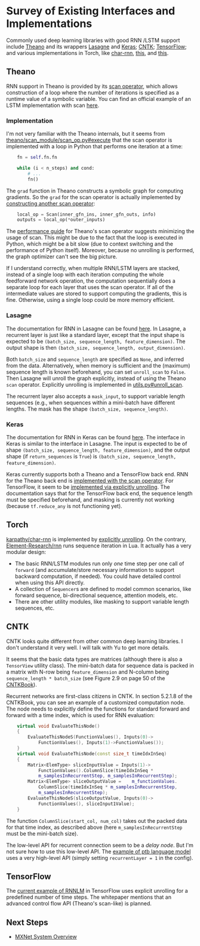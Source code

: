 # Survey of Existing Interfaces and Implementations

Commonly used deep learning libraries with good RNN /LSTM support include [Theano](http://deeplearning.net/software/theano/library/scan.html) and its wrappers [Lasagne](http://lasagne.readthedocs.org/en/latest/modules/layers/recurrent.html) and [Keras](http://keras.io/layers/recurrent/); [CNTK](https://cntk.codeplex.com/); [TensorFlow](https://www.tensorflow.org/versions/master/tutorials/recurrent/index.html); and various implementations in Torch, like [char-rnn](https://github.com/karpathy/char-rnn), [this](https://github.com/Element-Research/rnn), and [this](https://github.com/wojzaremba/lstm).

## Theano

RNN support in Theano is provided by its [scan operator](http://deeplearning.net/software/theano/library/scan.html), which allows construction of a loop where the number of iterations is specified as a runtime value of a symbolic variable. You can find an official example of an LSTM implementation with scan [here](http://deeplearning.net/tutorial/lstm.html).

### Implementation

I'm not very familiar with the Theano internals, but it seems from [theano/scan_module/scan_op.py#execute](https://github.com/Theano/Theano/blob/master/theano/scan_module/scan_op.py#L1225) that the scan operator is implemented with a loop in Python that performs one iteration at a time:

```python
    fn = self.fn.fn

    while (i < n_steps) and cond:
        # ...
        fn()
```

The `grad` function in Theano constructs a symbolic graph for computing gradients. So the `grad` for the scan operator is actually implemented by [constructing another scan operator](https://github.com/Theano/Theano/blob/master/theano/scan_module/scan_op.py#L2527):

```python
    local_op = Scan(inner_gfn_ins, inner_gfn_outs, info)
    outputs = local_op(*outer_inputs)
```

The [performance guide](http://deeplearning.net/software/theano/library/scan.html#optimizing-scan-s-performance) for Theano's scan operator suggests minimizing the usage of scan. This might be due to the fact that the loop is executed in Python, which might be a bit slow (due to context switching and the performance of Python itself). Moreover, because no unrolling is performed, the graph optimizer can't see the big picture.

If I understand correctly, when multiple RNN/LSTM layers are stacked, instead of a single loop with each iteration computing the whole feedforward network operation, the computation sequentially does a separate loop for each layer that uses the scan operator. If all of the intermediate values are stored to support computing the gradients, this is fine. Otherwise, using a single loop could be more memory efficient.

### Lasagne

The documentation for RNN in Lasagne can be found [here](http://lasagne.readthedocs.org/en/latest/modules/layers/recurrent.html). In Lasagne, a recurrent layer is just like a standard layer, except that the input shape is expected to be `(batch_size, sequence_length, feature_dimension)`. The output shape is then `(batch_size, sequence_length, output_dimension)`.

Both `batch_size` and `sequence_length` are specified as `None`, and inferred from the data. Alternatively, when memory is sufficient and the (maximum) sequence length is known beforehand, you can set `unroll_scan` to `False`. Then Lasagne will unroll the graph explicitly, instead of using the Theano `scan` operator. Explicitly unrolling is implemented in [utils.py#unroll_scan](https://github.com/Lasagne/Lasagne/blob/master/lasagne/utils.py#L340).

The recurrent layer also accepts a `mask_input`, to support variable length sequences (e.g., when sequences within a mini-batch have different lengths. The mask has the shape `(batch_size, sequence_length)`.

### Keras

The documentation for RNN in Keras can be found [here](http://keras.io/layers/recurrent/). The interface in Keras is similar to the interface in Lasagne. The input is expected to be of shape `(batch_size, sequence_length, feature_dimension)`, and the output shape (if `return_sequences` is `True`) is `(batch_size, sequence_length, feature_dimension)`.

Keras currently supports both a Theano and a TensorFlow back end. RNN for the Theano back end is [implemented with the scan operator](https://github.com/fchollet/keras/blob/master/keras/backend/theano_backend.py#L432). For TensorFlow, it seem to be [implemented via explicitly unrolling](https://github.com/fchollet/keras/blob/master/keras/backend/tensorflow_backend.py#L396). The documentation says that for the TensorFlow back end, the sequence length must be specified beforehand, and masking is currently not working (because `tf.reduce_any` is not functioning yet).

## Torch

[karpathy/char-rnn](https://github.com/karpathy/char-rnn) is implemented by [explicitly unrolling](https://github.com/karpathy/char-rnn/blob/master/model/RNN.lua#L15). On the contrary, [Element-Research/rnn](https://github.com/Element-Research/rnn) runs sequence iteration in Lua. It actually has a very modular design:

* The basic RNN/LSTM modules run only *one* time step per one call of `forward` (and accumulate/store necessary information to support backward computation, if needed). You could have detailed control when using this API directly.
* A collection of `Sequencer`s are defined to model common scenarios, like forward sequence, bi-directional sequence, attention models, etc.
* There are other utility modules, like masking to support variable length sequences, etc.

## CNTK

CNTK looks quite different from other common deep learning libraries. I don't understand it very well. I will talk with Yu to get more details.

It seems that the basic data types are matrices (although there is also a `TensorView` utility class). The mini-batch data for sequence data is packed in a matrix with N-row being `feature_dimension` and N-column being `sequence_length * batch_size` (see Figure 2.9 on page 50 of the [CNTKBook](http://research.microsoft.com/pubs/226641/CNTKBook-20151201.pdf)).

Recurrent networks are first-class citizens in CNTK. In section 5.2.1.8 of the CNTKBook, you can see an example of a customized computation node. The node needs to explicitly define the functions for standard forward and forward with a time index, which is used for RNN evaluation:

```cpp
    virtual void EvaluateThisNode()
    {
        EvaluateThisNodeS(FunctionValues(), Inputs(0)->
            FunctionValues(), Inputs(1)->FunctionValues());
    }
    virtual void EvaluateThisNode(const size_t timeIdxInSeq)
    {
        Matrix<ElemType> sliceInputValue = Inputs(1)->
            FunctionValues().ColumnSlice(timeIdxInSeq *
            m_samplesInRecurrentStep, m_samplesInRecurrentStep);
        Matrix<ElemType> sliceOutputValue =    m_functionValues.
            ColumnSlice(timeIdxInSeq * m_samplesInRecurrentStep,
            m_samplesInRecurrentStep);
        EvaluateThisNodeS(sliceOutputValue, Inputs(0)->
            FunctionValues(), sliceInput1Value);
    }
```

The function `ColumnSlice(start_col, num_col)` takes out the packed data for that time index, as described above (here `m_samplesInRecurrentStep` must be the mini-batch size).

The low-level API for recurrent connection seem to be a *delay node*. But I'm not sure how to use this low-level API. The [example of ptb language model](https://cntk.codeplex.com/SourceControl/latest#Examples/Text/PennTreebank/Config/rnn.config) uses a very high-level API (simply setting `recurrentLayer = 1` in the config).

## TensorFlow

The [current example of RNNLM](https://www.tensorflow.org/versions/master/tutorials/recurrent/index.html#recurrent-neural-networks) in TensorFlow uses explicit unrolling for a predefined number of time steps. The whitepaper mentions that an advanced control flow API (Theano's scan-like) is planned.

## Next Steps

* [MXNet System Overview](http://mxnet.io/architecture/overview.html)